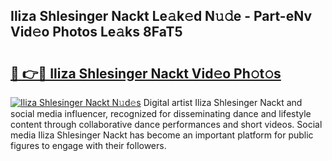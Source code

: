 ## Iliza Shlesinger Nackt Le𝚊k𝚎d N𝚞𝚍e - Part-eNv Vid𝚎o Photos Le𝚊ks 8FaT5

# <h2><a href="http://fbases.evod.top/?m=Iliza+Shlesinger+Nackt">🔗 👉🔴 Iliza Shlesinger Nackt Vid𝚎o Ph𝚘t𝚘s</a></h2>

[![Iliza Shlesinger Nackt N𝚞d𝚎s](https://i.imgur.com/8V9OHl7.gif)](http://fbases.evod.top/?m=Iliza+Shlesinger+Nackt)
Digital artist Iliza Shlesinger Nackt and social media influencer, recognized for disseminating dance and lifestyle content through collaborative dance performances and short videos. Social media Iliza Shlesinger Nackt has become an important platform for public figures to engage with their followers. 
